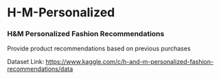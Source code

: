 # H-M-Personalized

### H&M Personalized Fashion Recommendations

Provide product recommendations based on previous purchases

Dataset Link: https://www.kaggle.com/c/h-and-m-personalized-fashion-recommendations/data
